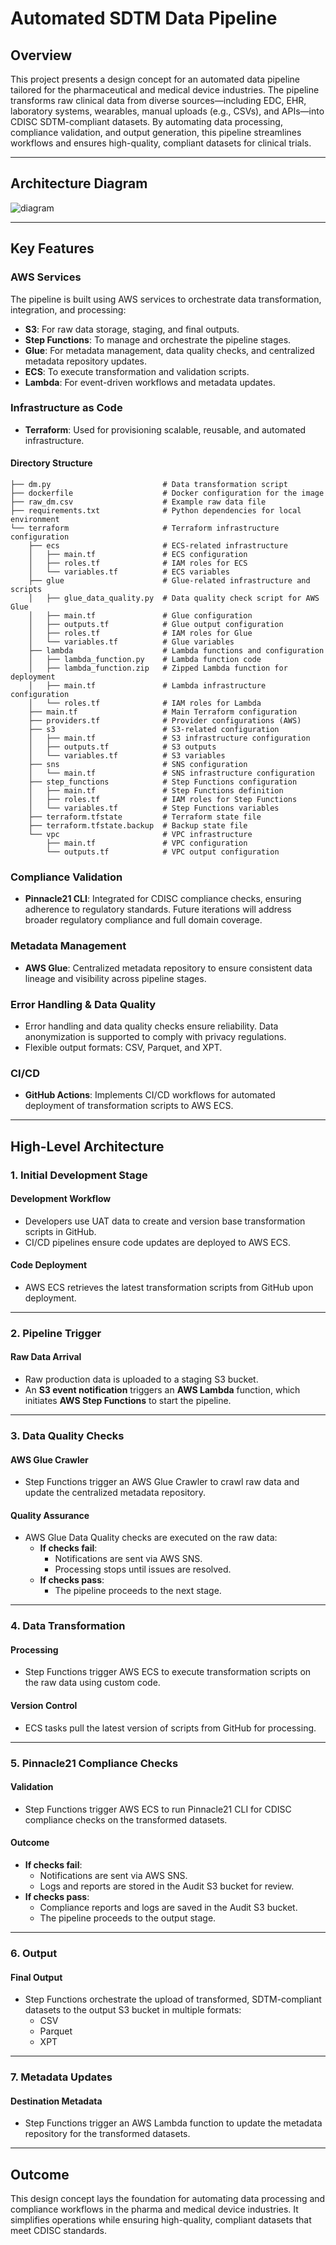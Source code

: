 # Automated SDTM Data Pipeline

## Overview

This project presents a design concept for an automated data pipeline tailored for the pharmaceutical and medical device industries. The pipeline transforms raw clinical data from diverse sources—including EDC, EHR, laboratory systems, wearables, manual uploads (e.g., CSVs), and APIs—into CDISC SDTM-compliant datasets. By automating data processing, compliance validation, and output generation, this pipeline streamlines workflows and ensures high-quality, compliant datasets for clinical trials.

---

## Architecture Diagram
![diagram](cdisc_pipeline_step_functions_v6.drawio.png)

---

## Key Features

### AWS Services
The pipeline is built using AWS services to orchestrate data transformation, integration, and processing:
- **S3**: For raw data storage, staging, and final outputs.
- **Step Functions**: To manage and orchestrate the pipeline stages.
- **Glue**: For metadata management, data quality checks, and centralized metadata repository updates.
- **ECS**: To execute transformation and validation scripts.
- **Lambda**: For event-driven workflows and metadata updates.

### Infrastructure as Code
- **Terraform**: Used for provisioning scalable, reusable, and automated infrastructure.

#### Directory Structure
```
├── dm.py                         # Data transformation script
├── dockerfile                    # Docker configuration for the image
├── raw_dm.csv                    # Example raw data file
├── requirements.txt              # Python dependencies for local environment
└── terraform                     # Terraform infrastructure configuration
    ├── ecs                       # ECS-related infrastructure
    │   ├── main.tf               # ECS configuration
    │   ├── roles.tf              # IAM roles for ECS
    │   └── variables.tf          # ECS variables
    ├── glue                      # Glue-related infrastructure and scripts
    │   ├── glue_data_quality.py  # Data quality check script for AWS Glue
    │   ├── main.tf               # Glue configuration
    │   ├── outputs.tf            # Glue output configuration
    │   ├── roles.tf              # IAM roles for Glue
    │   └── variables.tf          # Glue variables
    ├── lambda                    # Lambda functions and configuration
    │   ├── lambda_function.py    # Lambda function code
    │   ├── lambda_function.zip   # Zipped Lambda function for deployment
    │   ├── main.tf               # Lambda infrastructure configuration
    │   └── roles.tf              # IAM roles for Lambda
    ├── main.tf                   # Main Terraform configuration
    ├── providers.tf              # Provider configurations (AWS)
    ├── s3                        # S3-related configuration
    │   ├── main.tf               # S3 infrastructure configuration
    │   ├── outputs.tf            # S3 outputs
    │   └── variables.tf          # S3 variables
    ├── sns                       # SNS configuration
    │   └── main.tf               # SNS infrastructure configuration
    ├── step_functions            # Step Functions configuration
    │   ├── main.tf               # Step Functions definition
    │   ├── roles.tf              # IAM roles for Step Functions
    │   └── variables.tf          # Step Functions variables
    ├── terraform.tfstate         # Terraform state file
    ├── terraform.tfstate.backup  # Backup state file
    └── vpc                       # VPC infrastructure
        ├── main.tf               # VPC configuration
        └── outputs.tf            # VPC output configuration
```
### Compliance Validation
- **Pinnacle21 CLI**: Integrated for CDISC compliance checks, ensuring adherence to regulatory standards. Future iterations will address broader regulatory compliance and full domain coverage.

### Metadata Management
- **AWS Glue**: Centralized metadata repository to ensure consistent data lineage and visibility across pipeline stages.

### Error Handling & Data Quality
- Error handling and data quality checks ensure reliability.
 Data anonymization is supported to comply with privacy regulations.
- Flexible output formats: CSV, Parquet, and XPT.

### CI/CD
- **GitHub Actions**: Implements CI/CD workflows for automated deployment of transformation scripts to AWS ECS.

---

## High-Level Architecture

### 1. Initial Development Stage
#### Development Workflow
- Developers use UAT data to create and version base transformation scripts in GitHub.
- CI/CD pipelines ensure code updates are deployed to AWS ECS.

#### Code Deployment
- AWS ECS retrieves the latest transformation scripts from GitHub upon deployment.

---

### 2. Pipeline Trigger
#### Raw Data Arrival
- Raw production data is uploaded to a staging S3 bucket.
- An **S3 event notification** triggers an **AWS Lambda** function, which initiates **AWS Step Functions** to start the pipeline.

---

### 3. Data Quality Checks
#### AWS Glue Crawler
- Step Functions trigger an AWS Glue Crawler to crawl raw data and update the centralized metadata repository.

#### Quality Assurance
- AWS Glue Data Quality checks are executed on the raw data:
  - **If checks fail**:
    - Notifications are sent via AWS SNS.
    - Processing stops until issues are resolved.
  - **If checks pass**:
    - The pipeline proceeds to the next stage.

---

### 4. Data Transformation
#### Processing
- Step Functions trigger AWS ECS to execute transformation scripts on the raw data using custom code.

#### Version Control
- ECS tasks pull the latest version of scripts from GitHub for processing.

---

### 5. Pinnacle21 Compliance Checks
#### Validation
- Step Functions trigger AWS ECS to run Pinnacle21 CLI for CDISC compliance checks on the transformed datasets.

#### Outcome
- **If checks fail**:
  - Notifications are sent via AWS SNS.
  - Logs and reports are stored in the Audit S3 bucket for review.
- **If checks pass**:
  - Compliance reports and logs are saved in the Audit S3 bucket.
  - The pipeline proceeds to the output stage.

---

### 6. Output
#### Final Output
- Step Functions orchestrate the upload of transformed, SDTM-compliant datasets to the output S3 bucket in multiple formats:
  - CSV
  - Parquet
  - XPT

---

### 7. Metadata Updates
#### Destination Metadata
- Step Functions trigger an AWS Lambda function to update the metadata repository for the transformed datasets.

---

## Outcome
This design concept lays the foundation for automating data processing and compliance workflows in the pharma and medical device industries. It simplifies operations while ensuring high-quality, compliant datasets that meet CDISC standards.

